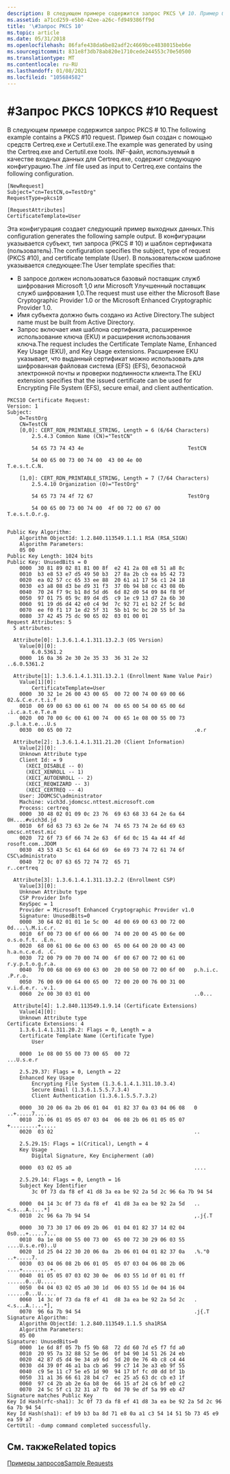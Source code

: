 ```yaml
---
description: В следующем примере содержится запрос PKCS \# 10. Пример был создан с помощью средств Certreq.exe и Certutil.exe. INF-файл, используемый в качестве входных данных для Certreq.exe, содержит следующую конфигурацию.
ms.assetid: a71cd259-e5b0-42ee-a26c-fd949386ff9d
title: '\#Запрос PKCS 10'
ms.topic: article
ms.date: 05/31/2018
ms.openlocfilehash: 86fafe438da6be82adf2c4669bce4838015beb6e
ms.sourcegitcommit: 831e8f3db78ab820e1710cede244553c70e50500
ms.translationtype: MT
ms.contentlocale: ru-RU
ms.lasthandoff: 01/08/2021
ms.locfileid: "105684582"
---
```

# <a name="pkcs-10-request"></a><span data-ttu-id="8d27a-105">\#Запрос PKCS 10</span><span class="sxs-lookup"><span data-stu-id="8d27a-105">PKCS \#10 Request</span></span>

<span data-ttu-id="8d27a-106">В следующем примере содержится запрос PKCS \# 10.</span><span class="sxs-lookup"><span data-stu-id="8d27a-106">The following example contains a PKCS \#10 request.</span></span> <span data-ttu-id="8d27a-107">Пример был создан с помощью средств Certreq.exe и Certutil.exe.</span><span class="sxs-lookup"><span data-stu-id="8d27a-107">The example was generated by using the Certreq.exe and Certutil.exe tools.</span></span> <span data-ttu-id="8d27a-108">INF-файл, используемый в качестве входных данных для Certreq.exe, содержит следующую конфигурацию.</span><span class="sxs-lookup"><span data-stu-id="8d27a-108">The .inf file used as input to Certreq.exe contains the following configuration.</span></span>

``` syntax
[NewRequest]
Subject="cn=TestCN,o=TestOrg"
RequestType=pkcs10

[RequestAttributes]
CertificateTemplate=User
```

<span data-ttu-id="8d27a-109">Эта конфигурация создает следующий пример выходных данных.</span><span class="sxs-lookup"><span data-stu-id="8d27a-109">This configuration generates the following sample output.</span></span> <span data-ttu-id="8d27a-110">В конфигурации указывается субъект, тип запроса (PKCS \# 10) и шаблон сертификата (пользователь).</span><span class="sxs-lookup"><span data-stu-id="8d27a-110">The configuration specifies the subject, type of request (PKCS \#10), and certificate template (User).</span></span> <span data-ttu-id="8d27a-111">В пользовательском шаблоне указывается следующее:</span><span class="sxs-lookup"><span data-stu-id="8d27a-111">The User template specifies that:</span></span>

-   <span data-ttu-id="8d27a-112">В запросе должен использоваться базовый поставщик служб шифрования Microsoft 1,0 или Microsoft Улучшенный поставщик служб шифрования 1,0.</span><span class="sxs-lookup"><span data-stu-id="8d27a-112">The request must use either the Microsoft Base Cryptographic Provider 1.0 or the Microsoft Enhanced Cryptographic Provider 1.0.</span></span>
-   <span data-ttu-id="8d27a-113">Имя субъекта должно быть создано из Active Directory.</span><span class="sxs-lookup"><span data-stu-id="8d27a-113">The subject name must be built from Active Directory.</span></span>
-   <span data-ttu-id="8d27a-114">Запрос включает имя шаблона сертификата, расширенное использование ключа (EKU) и расширения использования ключа.</span><span class="sxs-lookup"><span data-stu-id="8d27a-114">The request includes the Certificate Template Name, Enhanced Key Usage (EKU), and Key Usage extensions.</span></span> <span data-ttu-id="8d27a-115">Расширение EKU указывает, что выданный сертификат можно использовать для шифрованная файловая система (EFS) (EFS), безопасной электронной почты и проверки подлинности клиента.</span><span class="sxs-lookup"><span data-stu-id="8d27a-115">The EKU extension specifies that the issued certificate can be used for Encrypting File System (EFS), secure email, and client authentication.</span></span>

``` syntax
PKCS10 Certificate Request:
Version: 1
Subject:
    O=TestOrg
    CN=TestCN
    [0,0]: CERT_RDN_PRINTABLE_STRING, Length = 6 (6/64 Characters)
        2.5.4.3 Common Name (CN)="TestCN"

        54 65 73 74 43 4e                                  TestCN

        54 00 65 00 73 00 74 00  43 00 4e 00               T.e.s.t.C.N.

    [1,0]: CERT_RDN_PRINTABLE_STRING, Length = 7 (7/64 Characters)
        2.5.4.10 Organization (O)="TestOrg"

        54 65 73 74 4f 72 67                               TestOrg

        54 00 65 00 73 00 74 00  4f 00 72 00 67 00         T.e.s.t.O.r.g.


Public Key Algorithm:
    Algorithm ObjectId: 1.2.840.113549.1.1.1 RSA (RSA_SIGN)
    Algorithm Parameters:
    05 00
Public Key Length: 1024 bits
Public Key: UnusedBits = 0
    0000  30 81 89 02 81 81 00 8f  e2 41 2a 08 e8 51 a8 8c
    0010  b3 e8 53 e7 d5 49 50 b3  27 8a 2b cb ea b5 42 73
    0020  ea 02 57 cc 65 33 ee 88  20 61 a1 17 56 c1 24 18
    0030  e3 a8 08 d3 be d9 31 f3  37 0b 94 b8 cc 43 08 0b
    0040  70 24 f7 9c b1 8d 5d d6  6d 82 d0 54 09 84 f8 9f
    0050  97 01 75 05 9c 89 d4 d5  c9 1e c9 13 d7 2a 6b 30
    0060  91 19 d6 d4 42 e0 c4 9d  7c 92 71 e1 b2 2f 5c 8d
    0070  ee f0 f1 17 1e d2 5f 31  5b b1 9c bc 20 55 bf 3a
    0080  37 42 45 75 dc 90 65 02  03 01 00 01
Request Attributes: 5
  5 attributes:

  Attribute[0]: 1.3.6.1.4.1.311.13.2.3 (OS Version)
    Value[0][0]:
        6.0.5361.2
    0000  16 0a 36 2e 30 2e 35 33  36 31 2e 32               ..6.0.5361.2

  Attribute[1]: 1.3.6.1.4.1.311.13.2.1 (Enrollment Name Value Pair)
    Value[1][0]:
        CertificateTemplate=User
    0000  30 32 1e 26 00 43 00 65  00 72 00 74 00 69 00 66   02.&.C.e.r.t.i.f
    0010  00 69 00 63 00 61 00 74  00 65 00 54 00 65 00 6d   .i.c.a.t.e.T.e.m
    0020  00 70 00 6c 00 61 00 74  00 65 1e 08 00 55 00 73   .p.l.a.t.e...U.s
    0030  00 65 00 72                                        .e.r

  Attribute[2]: 1.3.6.1.4.1.311.21.20 (Client Information)
    Value[2][0]:
    Unknown Attribute type
    Client Id: = 9
      (XECI_DISABLE -- 0)
      (XECI_XENROLL -- 1)
      (XECI_AUTOENROLL -- 2)
      (XECI_REQWIZARD -- 3)
      (XECI_CERTREQ -- 4)
    User: JDOMCSC\administrator
    Machine: vich3d.jdomcsc.nttest.microsoft.com
    Process: certreq
    0000  30 48 02 01 09 0c 23 76  69 63 68 33 64 2e 6a 64   0H....#vich3d.jd
    0010  6f 6d 63 73 63 2e 6e 74  74 65 73 74 2e 6d 69 63   omcsc.nttest.mic
    0020  72 6f 73 6f 66 74 2e 63  6f 6d 0c 15 4a 44 4f 4d   rosoft.com..JDOM
    0030  43 53 43 5c 61 64 6d 69  6e 69 73 74 72 61 74 6f   CSC\administrato
    0040  72 0c 07 63 65 72 74 72  65 71                     r..certreq

  Attribute[3]: 1.3.6.1.4.1.311.13.2.2 (Enrollment CSP)
    Value[3][0]:
    Unknown Attribute type
    CSP Provider Info
    KeySpec = 1
    Provider = Microsoft Enhanced Cryptographic Provider v1.0
    Signature: UnusedBits=0
    0000  30 64 02 01 01 1e 5c 00  4d 00 69 00 63 00 72 00   0d....\.M.i.c.r.
    0010  6f 00 73 00 6f 00 66 00  74 00 20 00 45 00 6e 00   o.s.o.f.t. .E.n.
    0020  68 00 61 00 6e 00 63 00  65 00 64 00 20 00 43 00   h.a.n.c.e.d. .C.
    0030  72 00 79 00 70 00 74 00  6f 00 67 00 72 00 61 00   r.y.p.t.o.g.r.a.
    0040  70 00 68 00 69 00 63 00  20 00 50 00 72 00 6f 00   p.h.i.c. .P.r.o.
    0050  76 00 69 00 64 00 65 00  72 00 20 00 76 00 31 00   v.i.d.e.r. .v.1.
    0060  2e 00 30 03 01 00                                  ..0...

  Attribute[4]: 1.2.840.113549.1.9.14 (Certificate Extensions)
    Value[4][0]:
    Unknown Attribute type
Certificate Extensions: 4
    1.3.6.1.4.1.311.20.2: Flags = 0, Length = a
    Certificate Template Name (Certificate Type)
        User

    0000  1e 08 00 55 00 73 00 65  00 72                     ...U.s.e.r

    2.5.29.37: Flags = 0, Length = 22
    Enhanced Key Usage
        Encrypting File System (1.3.6.1.4.1.311.10.3.4)
        Secure Email (1.3.6.1.5.5.7.3.4)
        Client Authentication (1.3.6.1.5.5.7.3.2)

    0000  30 20 06 0a 2b 06 01 04  01 82 37 0a 03 04 06 08   0 ..+.....7.....
    0010  2b 06 01 05 05 07 03 04  06 08 2b 06 01 05 05 07   +.........+.....
    0020  03 02                                              ..

    2.5.29.15: Flags = 1(Critical), Length = 4
    Key Usage
        Digital Signature, Key Encipherment (a0)

    0000  03 02 05 a0                                        ....

    2.5.29.14: Flags = 0, Length = 16
    Subject Key Identifier
        3c 0f 73 da f8 ef 41 d8 3a ea be 92 2a 5d 2c 96 6a 7b 94 54

    0000  04 14 3c 0f 73 da f8 ef  41 d8 3a ea be 92 2a 5d   ..<.s...A.:...*]
    0010  2c 96 6a 7b 94 54                                  ,.j{.T

    0000  30 73 30 17 06 09 2b 06  01 04 01 82 37 14 02 04   0s0...+.....7...
    0010  0a 1e 08 00 55 00 73 00  65 00 72 30 29 06 03 55   ....U.s.e.r0)..U
    0020  1d 25 04 22 30 20 06 0a  2b 06 01 04 01 82 37 0a   .%."0 ..+.....7.
    0030  03 04 06 08 2b 06 01 05  05 07 03 04 06 08 2b 06   ....+.........+.
    0040  01 05 05 07 03 02 30 0e  06 03 55 1d 0f 01 01 ff   ......0...U.....
    0050  04 04 03 02 05 a0 30 1d  06 03 55 1d 0e 04 16 04   ......0...U.....
    0060  14 3c 0f 73 da f8 ef 41  d8 3a ea be 92 2a 5d 2c   .<.s...A.:...*],
    0070  96 6a 7b 94 54                                     .j{.T
Signature Algorithm:
    Algorithm ObjectId: 1.2.840.113549.1.1.5 sha1RSA
    Algorithm Parameters:
    05 00
Signature: UnusedBits=0
    0000  1e 6d 8f 05 7b f5 9b 68  72 dd 60 7d e5 f7 fd a0
    0010  20 95 7a 32 88 52 5e 06  0f b4 90 14 51 26 24 eb
    0020  42 87 d5 d4 9e 34 a9 6d  5d 20 0e 76 4b c8 c4 44
    0030  d4 39 0f 46 a1 ba cb a6  99 c7 14 3e a3 eb 9f 55
    0040  c9 5e 11 c7 5e e5 1d 90  94 17 bf fc d0 dd bf 1b
    0050  31 a1 36 66 61 28 b4 c7  ec 25 a5 63 dc cb e3 1f
    0060  97 c4 2b ab 2e 6a b8 0e  66 15 af 24 c6 bf e0 c2
    0070  24 5c 5f c1 32 31 a7 fb  0d 70 9e df 5a 99 eb 47
Signature matches Public Key
Key Id Hash(rfc-sha1): 3c 0f 73 da f8 ef 41 d8 3a ea be 92 2a 5d 2c 96 6a 7b 94 54
Key Id Hash(sha1): ef b9 b3 ba 8d 71 e8 0a a1 c3 54 14 51 5b 73 45 e9 ea 59 a7
CertUtil: -dump command completed successfully.
```

## <a name="related-topics"></a><span data-ttu-id="8d27a-116">См. также</span><span class="sxs-lookup"><span data-stu-id="8d27a-116">Related topics</span></span>

<dl> <dt>

[<span data-ttu-id="8d27a-117">Примеры запросов</span><span class="sxs-lookup"><span data-stu-id="8d27a-117">Sample Requests</span></span>](sample-requests.md)
</dt> </dl>

 

 



